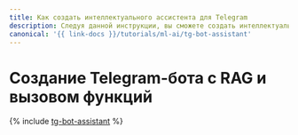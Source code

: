 ```yaml
---
title: Как создать интеллектуального ассистента для Telegram
description: Следуя данной инструкции, вы сможете создать интеллектуального ассистента для Telegram с помощью {{ ml-sdk-full-name }}.
canonical: '{{ link-docs }}/tutorials/ml-ai/tg-bot-assistant'
---
```


# Создание Telegram-бота с RAG и вызовом функций

{% include [tg-bot-assistant](../../_tutorials/ml-ai/tg-bot-assistant.md) %}